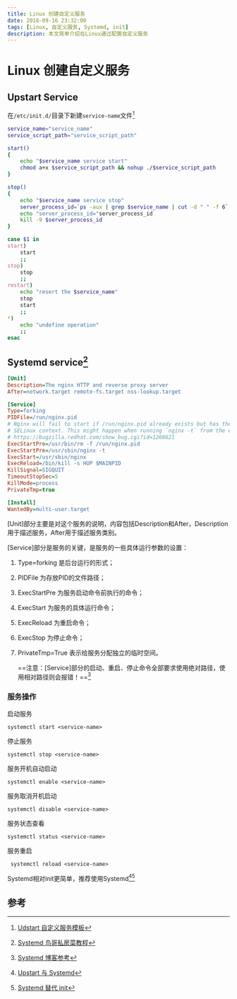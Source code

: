 ```yaml
---
title: Linux 创建自定义服务
date: 2018-09-16 23:32:00
tags: [Linux, 自定义服务, Systemd, init]
description: 本文简单介绍在Linux通过配置自定义服务
---
```

# Linux 创建自定义服务

## Upstart Service

在`/etc/init.d/`目录下新建`service-name`文件[^1]

```bash
service_name="service_name"
service_script_path="service_script_path"

start()
{
    echo "$service_name service start"
    chmod a+x $service_script_path && nohup ./$service_script_path 
}

stop()
{
    echo "$service_name service stop"
    server_process_id=`ps -aux | grep $service_name | cut -d " " -f 6`
    echo "server_process_id="server_process_id
    kill -9 $server_process_id
}

case $1 in
start)
    start
    ;;
stop)
    stop
    ;;
restart)
    echo "resert the $service_name"
    stop
    start
    ;;
*)
    echo "undefine operation"
    ;;
esac
```

## Systemd service[^2]

```ini
[Unit]
Description=The nginx HTTP and reverse proxy server
After=network.target remote-fs.target nss-lookup.target

[Service]
Type=forking
PIDFile=/run/nginx.pid
# Nginx will fail to start if /run/nginx.pid already exists but has the wrong
# SELinux context. This might happen when running `nginx -t` from the cmdline.
# https://bugzilla.redhat.com/show_bug.cgi?id=1268621
ExecStartPre=/usr/bin/rm -f /run/nginx.pid
ExecStartPre=/usr/sbin/nginx -t
ExecStart=/usr/sbin/nginx
ExecReload=/bin/kill -s HUP $MAINPID
KillSignal=SIGQUIT
TimeoutStopSec=5
KillMode=process
PrivateTmp=true

[Install]
WantedBy=multi-user.target
```

[Unit]部分主要是对这个服务的说明，内容包括Description和After，Description用于描述服务，After用于描述服务类别。

[Service]部分是服务的关键，是服务的一些具体运行参数的设置：

1. Type=forking 是后台运行的形式；

2. PIDFile 为存放PID的文件路径；

3. ExecStartPre 为服务启动命令前执行的命令；

4. ExecStart 为服务的具体运行命令；

5. ExecReload 为重启命令；

6. ExecStop 为停止命令；

7. PrivateTmp=True 表示给服务分配独立的临时空间。

   ==注意：[Service]部分的启动、重启、停止命令全部要求使用绝对路径，使用相对路径则会报错！==[^3]

### 服务操作

启动服务

```shell
systemctl start <service-name>
```

停止服务

```shell
systemctl stop <service-name>
```

服务开机自动启动

```shell
systemctl enable <service-name>
```

服务取消开机启动

```shell
systemctl disable <service-name>
```

服务状态查看

```shell
systemctl status <service-name>
```

服务重启

```shell
 systemctl reload <service-name>
```

Systemd相对init更简单，推荐使用Systemd[^4][^5]

## 参考

[^1]: [Udstart 自定义服务模板][3]
[^2]: [Systemd 鸟哥私房菜教程][4]
[^3]: [Systemd 博客参考][5]
[^4]: [Upstart 与 Systemd][1]
[^5]: [Systemd 替代 init][2]

[1]: https://wiki.ubuntu.com/SystemdForUpstartUsers "Upstart 与 Systemd 比较"
[2]: https://www.tecmint.com/systemd-replaces-init-in-linux/ "Systemd 替代 init"
[3]: https://peter517.github.io/2015/08/10/Ubuntu%E4%B8%AD%E8%87%AA%E5%AE%9A%E4%B9%89%E6%9C%8D%E5%8A%A1/ "Ubuntu 自定义服务模板"
[4]: https://wizardforcel.gitbooks.io/vbird-linux-basic-4e/content/150.html	" 鸟哥的 Linux 私房菜"
[5]: https://blog.csdn.net/yuanguozhengjust/article/details/38019923 "Systemd快速配置理解"
